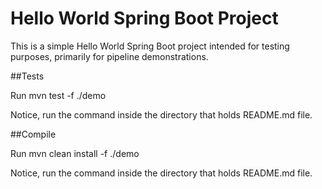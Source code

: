 # Hello World Spring Boot Project

This is a simple Hello World Spring Boot project intended for testing purposes, primarily for pipeline demonstrations.

##Tests

Run 
	mvn test -f ./demo

Notice, run the command inside the directory that holds README.md file.


##Compile

Run 
	mvn clean install -f ./demo

Notice, run the command inside the directory that holds README.md file.

